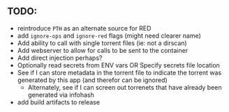 ## TODO:

- reintroduce `PTH` as an alternate source for RED
- add `ignore-ops` and `ignore-red` flags (might need clearer name)
- Add ability to call with single torrent files (ie: not a dirscan)
- Add webserver to allow for calls to be sent to the container
- Add direct injection perhaps?
- Optionally read secrets from ENV vars OR Specify secrets file location
- See if I can store metadata in the torrent file to indicate the torrent was generated by this app (and therefor can be ignored)
  - Alternately, see if I can screen out torrenets that have already been generated via infohash
- add build artifacts to release
